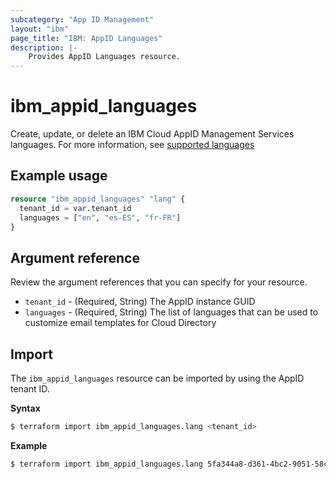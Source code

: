 ```yaml
---
subcategory: "App ID Management"
layout: "ibm"
page_title: "IBM: AppID Languages"
description: |-
    Provides AppID Languages resource.
---
```


# ibm_appid_languages

Create, update, or delete an IBM Cloud AppID Management Services languages. For more information, see [supported languages](https://cloud.ibm.com/docs/appid?topic=appid-cd-types#cd-languages)

## Example usage

```terraform
resource "ibm_appid_languages" "lang" {
  tenant_id = var.tenant_id
  languages = ["en", "es-ES", "fr-FR"]
}
```

## Argument reference
Review the argument references that you can specify for your resource.

- `tenant_id` - (Required, String) The AppID instance GUID
- `languages` - (Required, String) The list of languages that can be used to customize email templates for Cloud Directory

## Import

The `ibm_appid_languages` resource can be imported by using the AppID tenant ID.

**Syntax**

```bash
$ terraform import ibm_appid_languages.lang <tenant_id>
```
**Example**

```bash
$ terraform import ibm_appid_languages.lang 5fa344a8-d361-4bc2-9051-58ca253f4b2b
```
